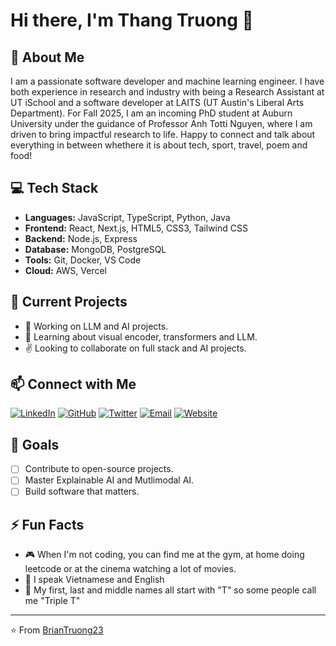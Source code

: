 # Hi there, I'm Thang Truong 👋

## 🚀 About Me
I am a passionate software developer and machine learning engineer. I have both experience in research and industry with being a Research Assistant at UT iSchool and a software developer at LAITS (UT Austin's Liberal Arts Department). For Fall 2025, I am an incoming PhD student at Auburn University under the guidance of Professor Anh Totti Nguyen, where I am driven to bring impactful research to life. Happy to connect and talk about everything in between whethere it is about tech, sport, travel, poem and food!

## 💻 Tech Stack
- **Languages:** JavaScript, TypeScript, Python, Java
- **Frontend:** React, Next.js, HTML5, CSS3, Tailwind CSS
- **Backend:** Node.js, Express
- **Database:** MongoDB, PostgreSQL
- **Tools:** Git, Docker, VS Code
- **Cloud:** AWS, Vercel

## 🎯 Current Projects
- 🔭 Working on LLM and AI projects. 
- 🌱 Learning about visual encoder, transformers and LLM.
- ✌️ Looking to collaborate on full stack and AI projects. 

## 📫 Connect with Me
[![LinkedIn](https://img.shields.io/badge/LinkedIn-0077B5?style=for-the-badge&logo=linkedin&logoColor=white)](https://www.linkedin.com/in/truongthoithang/)
[![GitHub](https://img.shields.io/badge/GitHub-100000?style=for-the-badge&logo=github&logoColor=white)](https://github.com/BrianTruong23)
[![Twitter](https://img.shields.io/badge/Twitter-1DA1F2?style=for-the-badge&logo=twitter&logoColor=white)](https://twitter.com/truo2323)
[![Email](https://img.shields.io/badge/Email-D14836?style=for-the-badge&logo=gmail&logoColor=white)](mailto:truongthoithang@gmail.com)
[![Website](https://img.shields.io/badge/Website-000000?style=for-the-badge&logo=About.me&logoColor=white)](https://briantruong23.github.io/thang-personal-website/)

## 🎯 Goals
- [ ] Contribute to open-source projects.
- [ ] Master Explainable AI and Mutlimodal AI.
- [ ] Build software that matters.

## ⚡ Fun Facts
- 🎮 When I'm not coding, you can find me at the gym, at home doing leetcode or at the cinema watching a lot of movies.
- 🎯 I speak Vietnamese and English
- 🎯 My first, last and middle names all start with "T" so some people call me "Triple T"

---
⭐️ From [BrianTruong23](https://github.com/BrianTruong23)
